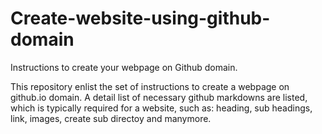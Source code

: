 # Create-website-using-github-domain
Instructions to create your webpage on Github domain.

This repository enlist the set of instructions to create a webpage on github.io domain. A detail list of necessary github markdowns are listed, which is typically required for a website, such as: heading, sub headings, link, images, create sub directoy and manymore.

